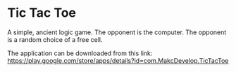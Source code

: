 # Tic Tac Toe
A simple, ancient logic game. The opponent is the computer.
The opponent is a random choice of a free cell.

The application can be downloaded from this link:
https://play.google.com/store/apps/details?id=com.MakcDevelop.TicTacToe
